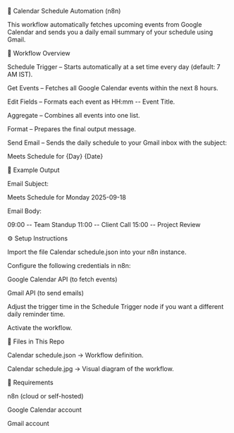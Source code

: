 📅 Calendar Schedule Automation (n8n)

This workflow automatically fetches upcoming events from Google Calendar and sends you a daily email summary of your schedule using Gmail.

🚀 Workflow Overview

Schedule Trigger – Starts automatically at a set time every day (default: 7 AM IST).

Get Events – Fetches all Google Calendar events within the next 8 hours.

Edit Fields – Formats each event as HH:mm -- Event Title.

Aggregate – Combines all events into one list.

Format – Prepares the final output message.

Send Email – Sends the daily schedule to your Gmail inbox with the subject:

Meets Schedule for {Day} {Date}

📝 Example Output

Email Subject:

Meets Schedule for Monday 2025-09-18


Email Body:

09:00 -- Team Standup
11:00 -- Client Call
15:00 -- Project Review

⚙️ Setup Instructions

Import the file Calendar schedule.json into your n8n instance.

Configure the following credentials in n8n:

Google Calendar API (to fetch events)

Gmail API (to send emails)

Adjust the trigger time in the Schedule Trigger node if you want a different daily reminder time.

Activate the workflow.

📂 Files in This Repo

Calendar schedule.json → Workflow definition.

Calendar schedule.jpg → Visual diagram of the workflow.

🔑 Requirements

n8n (cloud or self-hosted)

Google Calendar account

Gmail account
